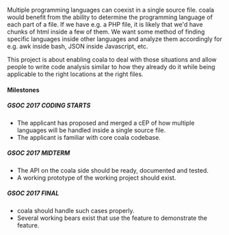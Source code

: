 Multiple programming languages can coexist in a single source file. coala would
benefit from the ability to determine the programming language of each part of
a file. If we have e.g. a PHP file, it is likely that we'd have chunks of html
inside a few of them. We want some method of finding specific languages inside
other languages and analyze them accordingly for e.g. awk inside bash, JSON
inside Javascript, etc.

This project is about enabling coala to deal with those situations and allow
people to write code analysis similar to how they already do it while being
applicable to the right locations at the right files.

#### Milestones

##### GSOC 2017 CODING STARTS

* The applicant has proposed and merged a cEP of how multiple languages will be
  handled inside a single source file.
* The applicant is familiar with core coala codebase.

##### GSOC 2017 MIDTERM

* The API on the coala side should be ready, documented and tested.
* A working prototype of the working project should exist.

##### GSOC 2017 FINAL

* coala should handle such cases properly.
* Several working bears exist that use the feature to demonstrate the feature.
